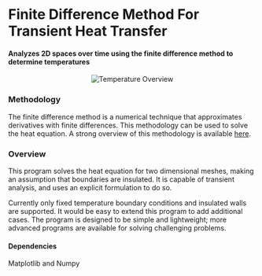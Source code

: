 
# Finite Difference Method For Transient Heat Transfer
#### Analyzes 2D spaces over time using the finite difference method to determine temperatures
<p align="center">
  <img src="https://github.com/slehmann1/TemperatureFDM/blob/master/res/TemperatureFDMDemonstration.gif?raw=true" alt="Temperature Overview"/>
</p>

### Methodology
The finite difference method is a numerical technique that approximates derivatives with finite differences. This methodology can be used to solve the heat equation. A strong overview of this methodology is available [here](https://www.visualslope.com/Library/FDM-for-heat-transfering.pdf). 

### Overview
This program solves the heat equation for two dimensional meshes, making an assumption that boundaries are insulated. It is capable of transient analysis, and uses an explicit formulation to do so.

Currently only fixed temperature boundary conditions and insulated walls are supported. It would be easy to extend this program to add additional cases. The program is designed to be simple and lightweight; more advanced programs are available for solving challenging problems. 

#### Dependencies
Matplotlib and Numpy 
